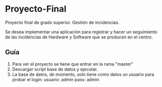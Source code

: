 # Proyecto-Final
Proyecto final de grado superior. Gestión de incidencias. 

Se desea implementar una aplicación para registrar y hacer un seguimiento de las 
incidencias de Hardware y Software que se producen en el centro.

## Guía

1. Para ver el proyecto se tiene que entrar en la rama "master"
2. Descargar script base de datos y ejecutar. 
3. La base de datos, de momento, solo tiene como datos un usuario para probar el login:
  usuario: admin 
  pass: admin 


